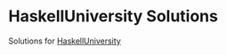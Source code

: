 # HaskellUniversity Solutions

Solutions for [HaskellUniversity](https://github.com/HaskellChamber/Haskell-University)
